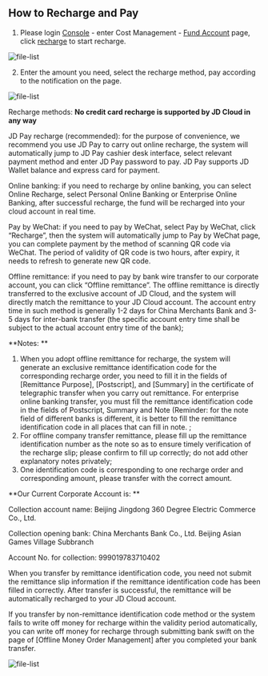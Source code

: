 ## How to Recharge and Pay
1. Please login [Console](https://console.jdcloud.com/) - enter Cost Management - [Fund Account](https://uc.jdcloud.com/cost/capital/capital-overview) page, click [recharge](https://uc.jdcloud.com/cost/capital/recharge) to start recharge.

![file-list](https://github.com/jdcloudcom/en/blob/en-signin-signup/image/Finance/RechargeAndWithdrawl/recharge-1.png)

2. Enter the amount you need, select the recharge method, pay according to the notification on the page.

![file-list](https://github.com/jdcloudcom/en/blob/en-signin-signup/image/Finance/RechargeAndWithdrawl/recharge-2.png)

 

Recharge methods: **No credit card recharge is supported by JD Cloud in any way**

JD Pay recharge (recommended): for the purpose of convenience, we recommend you use JD Pay to carry out online recharge, the system will automatically jump to JD Pay cashier desk interface, select relevant payment method and enter JD Pay password to pay. JD Pay supports JD Wallet balance and express card for payment.

Online banking: if you need to recharge by online banking, you can select Online Recharge, select Personal Online Banking or Enterprise Online Banking, after successful recharge, the fund will be recharged into your cloud account in real time.

Pay by WeChat: if you need to pay by WeChat, select Pay by WeChat, click “Recharge”, then the system will automatically jump to Pay by WeChat page, you can complete payment by the method of scanning QR code via WeChat. The period of validity of QR code is two hours, after expiry, it needs to refresh to generate new QR code.

Offline remittance: if you need to pay by bank wire transfer to our corporate account, you can click “Offline remittance”. The offline remittance is directly transferred to the exclusive account of JD Cloud, and the system will directly match the remittance to your JD Cloud account. The account entry time in such method is generally 1-2 days for China Merchants Bank and 3-5 days for inter-bank transfer (the specific account entry time shall be subject to the actual account entry time of the bank);

**Notes: **

1. When you adopt offline remittance for recharge, the system will generate an exclusive remittance identification code for the corresponding recharge order, you need to fill it in the fields of [Remittance Purpose], [Postscript], and [Summary] in the certificate of telegraphic transfer when you carry out remittance. For enterprise online banking transfer, you must fill the remittance identification code in the fields of Postscript, Summary and Note (Reminder: for the note field of different banks is different, it is better to fill the remittance identification code in all places that can fill in note. ;
2. For offline company transfer remittance, please fill up the remittance identification number as the note so as to ensure timely verification of the recharge slip; please confirm to fill up correctly; do not add other explanatory notes privately;
3. One identification code is corresponding to one recharge order and corresponding amount, please transfer with the correct amount.



**Our Current Corporate Account is: **

Collection account name: Beijing Jingdong 360 Degree Electric Commerce Co., Ltd.

Collection opening bank: China Merchants Bank Co., Ltd. Beijing Asian Games Village Subbranch

Account No. for collection: 999019783710402

When you transfer by remittance identification code, you need not submit the remittance slip information if the remittance identification code has been filled in correctly. After transfer is successful, the remittance will be automatically recharged to your JD Cloud account.

If you transfer by non-remittance identification code method or the system fails to write off money for recharge within the validity period automatically, you can write off money for recharge through submitting bank swift on the page of [Offline Money Order Management] after you completed your bank transfer.

![file-list](https://github.com/jdcloudcom/en/blob/en-signin-signup/image/Finance/RechargeAndWithdrawl/recharge-3.png)
